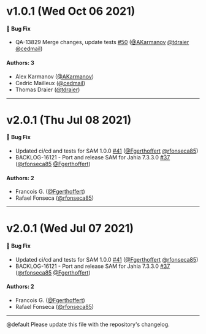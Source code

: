 # v1.0.1 (Wed Oct 06 2021)

#### 🐛 Bug Fix

- QA-13829 Merge changes, update tests [#50](https://github.com/Jahia/server-availability-manager/pull/50) ([@AKarmanov](https://github.com/AKarmanov) [@tdraier](https://github.com/tdraier) [@cedmail](https://github.com/cedmail))

#### Authors: 3

- Alex Karmanov ([@AKarmanov](https://github.com/AKarmanov))
- Cedric Mailleux ([@cedmail](https://github.com/cedmail))
- Thomas Draier ([@tdraier](https://github.com/tdraier))

---

# v2.0.1 (Thu Jul 08 2021)

#### 🐛 Bug Fix

- Updated ci/cd and tests for SAM 1.0.0 [#41](https://github.com/Jahia/server-availability-manager/pull/41) ([@Fgerthoffert](https://github.com/Fgerthoffert) [@rfonseca85](https://github.com/rfonseca85))
- BACKLOG-16121 - Port and release SAM for Jahia 7.3.3.0 [#37](https://github.com/Jahia/server-availability-manager/pull/37) ([@rfonseca85](https://github.com/rfonseca85) [@Fgerthoffert](https://github.com/Fgerthoffert))

#### Authors: 2

- Francois G. ([@Fgerthoffert](https://github.com/Fgerthoffert))
- Rafael Fonseca ([@rfonseca85](https://github.com/rfonseca85))

---

# v2.0.1 (Wed Jul 07 2021)

#### 🐛 Bug Fix

- Updated ci/cd and tests for SAM 1.0.0 [#41](https://github.com/Jahia/server-availability-manager/pull/41) ([@Fgerthoffert](https://github.com/Fgerthoffert) [@rfonseca85](https://github.com/rfonseca85))
- BACKLOG-16121 - Port and release SAM for Jahia 7.3.3.0 [#37](https://github.com/Jahia/server-availability-manager/pull/37) ([@rfonseca85](https://github.com/rfonseca85) [@Fgerthoffert](https://github.com/Fgerthoffert))

#### Authors: 2

- Francois G. ([@Fgerthoffert](https://github.com/Fgerthoffert))
- Rafael Fonseca ([@rfonseca85](https://github.com/rfonseca85))

---

@default
Please update this file with the repository's changelog.
